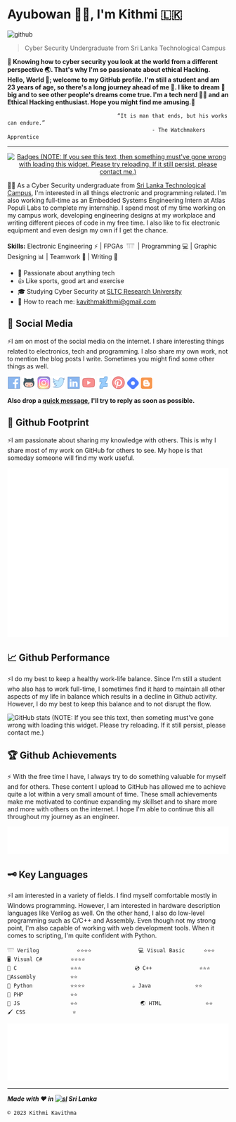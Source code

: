 # Ayubowan 🙏🏾, I'm Kithmi 🇱🇰

![github](https://github.com/KithmiKavi/KithmiKavi/assets/116892348/68f77e2a-5783-4552-9b1a-5170ba3c443a)

> Cyber Security Undergraduate from Sri Lanka Technological Campus

**🤔 Knowing how to cyber security you look at the world from a different perspective 🌏. That's why I'm so passionate about ethical Hacking. Hello, World 👋; welcome to my GitHub profile. I'm still a student and am 23 years of age, so there's a long journey ahead of me 🙆. I like to dream 💬 big and to see other people's dreams come true. I'm a tech nerd 🐱‍💻 and an Ethical Hacking enthusiast. Hope you might find me amusing.🤩**

                                       “It is man that ends, but his works can endure.”
                                                  - The Watchmakers Apprentice

---

<p align="center"> <a href="https://github.com/ryo-ma/github-profile-trophy"><img src="https://github-profile-trophy.vercel.app/?username=asankasovis&theme=gruvbox&margin-w=15&column=7&no-frame=true" alt="Badges (NOTE: If you see this text, then something must've gone wrong with loading this widget. Please try reloading. If it still persist, please contact me.)" /></a> </p>

🧑‍🔬 As a Cyber Security undergraduate from [Sri Lanka Technological Campus](www.sltc.ac.lk), I'm interested in all things electronic and programming related. I'm also working full-time as an Embedded Systems Engineering Intern at Atlas Populi Labs to complete my internship. I spend most of my time working on my campus work, developing engineering designs at my workplace and writing different pieces of code in my free time. I also like to fix electronic equipment and even design my own if I get the chance.

**Skills:** Electronic Engineering ⚡ | FPGAs &nbsp;𓇲&nbsp; | Programming 💻 | Graphic Designing 📊 | Teamwork 🤝 | Writing 📝

- 🤗 Passionate about anything tech
- 👍 Like sports, good art and exercise
- 🎓 Studying Cyber Security at [SLTC Research University](https://sltc.ac.lk/)
- 📧 How to reach me: [kavithmakithmi@gmail.com](mailto:kavithmakithmi@gmail.com)

## 💜 Social Media

⚡I am on most of the social media on the internet. I share interesting things related to electronics, tech and programming. I also share my own work, not to mention the blog posts I write. Sometimes you might find some other things as well.

[<img src='https://github.com/KithmiKavi/KithmiKavi/blob/main/facebook.svg' alt='facebook' height='30'>](https://www.facebook.com/kkavithma?mibextid=ZbWKwL) [<img src='https://github.com/KithmiKavi/KithmiKavi/blob/main/github.svg' alt='github' height='30'>](https://github.com/KithmiKavi)  [<img src='https://github.com/KithmiKavi/KithmiKavi/blob/main/instagram.svg' alt='instagram' height='30'>](#404)  [<img src='https://github.com/KithmiKavi/KithmiKavi/blob/main/twitter.svg' alt='twitter' height='30'>](#404)  [<img src='https://github.com/KithmiKavi/KithmiKavi/blob/main/linkedin.svg' alt='linkedin' height='30'>](https://www.linkedin.com/in/kithmi-kavithma-6597961a4/)  [<img src='https://github.com/KithmiKavi/KithmiKavi/blob/main/youtube.svg' alt='youTube' height='30'>](#404) 
[<img src='https://github.com/KithmiKavi/KithmiKavi/blob/main/deviant.svg' alt='deviant' height='30'>](#404)  [<img src='https://github.com/KithmiKavi/KithmiKavi/blob/main/pin.svg' alt='pinterest' height='30'>](#404)     [<img src='https://github.com/KithmiKavi/KithmiKavi/blob/main/hashnode.png' alt='hashnode' height='28'>](#404)     [<img src='https://github.com/KithmiKavi/KithmiKavi/blob/main/blog.svg' alt='blog' height='28'>](#404)

**Also drop a [quick message](https://tr.ee/GbXYISHOTX), I'll try to reply as soon as possible.**

## 🐾 Github Footprint

⚡I am passionate about sharing my knowledge with others. This is why I share most of my work on GitHub for others to see. My hope is that someday someone will find my work useful.

![Github Metrics](/metrics/metrics.plugin.base.svg)

## 📈 Github Performance

⚡I do my best to keep a healthy work-life balance. Since I'm still a student who also has to work full-time, I sometimes find it hard to maintain all other aspects of my life in balance which results in a decline in Github activity. However, I do my best to keep this balance and to not disrupt the flow.

![GitHub stats (NOTE: If you see this text, then someting must've gone wrong with loading this widget. Please try reloading. If it still persist, please contact me.)](https://github-readme-stats.vercel.app/api?username=KithmiKavi&show_icons=true&count_private=true&theme=merko)

## 🏆 Github Achievements
⚡ With the free time I have, I always try to do something valuable for myself and for others. These content I upload to GitHub has allowed me to achieve quite a lot within a very small amount of time. These small achievements make me motivated to continue expanding my skillset and to share more and more with others on the internet. I hope I'm able to continue this all throughout my journey as an engineer.

![Achievements](/metrics/metrics.plugin.achievements.svg)

## 🗝️ Key Languages

⚡I am interested in a variety of fields. I find myself comfortable mostly in Windows programming. However, I am interested in hardware description languages like Verilog as well. On the other hand, I also do low-level programming such as C/C++ and Assembly. Even though not my strong point, I'm also capable of working with web development tools. When it comes to scripting, I'm quite confident with Python.

```
𓇲 Verilog            ⭐⭐⭐⭐               💻 Visual Basic      ⭐⭐⭐                 🖥️ Visual C#         ⭐⭐⭐⭐
💾 C                 ⭐⭐⭐                 💿 C++               ⭐⭐⭐                 🪫Assembly           ⭐⭐
🐍 Python            ⭐⭐⭐⭐               ☕ Java              ⭐⭐                   🐘 PHP               ⭐⭐
📜 JS                ⭐⭐                    🌏 HTML              ⭐⭐                   🖌️ CSS               ⭐
```

<p align="center"><img src="/metrics/metrics.plugin.langs.svg" alt="Top Languages" /></p>
 

---


***Made with ❤️ in [<img src='https://github.com/asankaSovis/asankaSovis/blob/main/lion.svg' alt='sl' height='20'>](https://github.com/asankaSovis/asankaSovis/blob/main/lion.svg "Sri Lanka") Sri Lanka***

` © 2023 Kithmi Kavithma `
